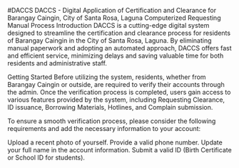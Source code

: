 #DACCS
DACCS - Digital Application of Certification and Clearance for Barangay Caingin, City of Santa Rosa, Laguna
Computerized Requesting Manual Process
Introduction
DACCS is a cutting-edge digital system designed to streamline the certification and clearance process for residents of Barangay Caingin in the City of Santa Rosa, Laguna. By eliminating manual paperwork and adopting an automated approach, DACCS offers fast and efficient service, minimizing delays and saving valuable time for both residents and administrative staff.

Getting Started
Before utilizing the system, residents, whether from Barangay Caingin or outside, are required to verify their accounts through the admin. Once the verification process is completed, users gain access to various features provided by the system, including Requesting Clearance, ID issuance, Borrowing Materials, Hotlines, and Complain submission.

To ensure a smooth verification process, please consider the following requirements and add the necessary information to your account:

Upload a recent photo of yourself.
Provide a valid phone number.
Update your full name in the account information.
Submit a valid ID (Birth Certificate or School ID for students).

